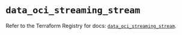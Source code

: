 # `data_oci_streaming_stream`

Refer to the Terraform Registry for docs: [`data_oci_streaming_stream`](https://registry.terraform.io/providers/oracle/oci/6.18.0/docs/data-sources/streaming_stream).
